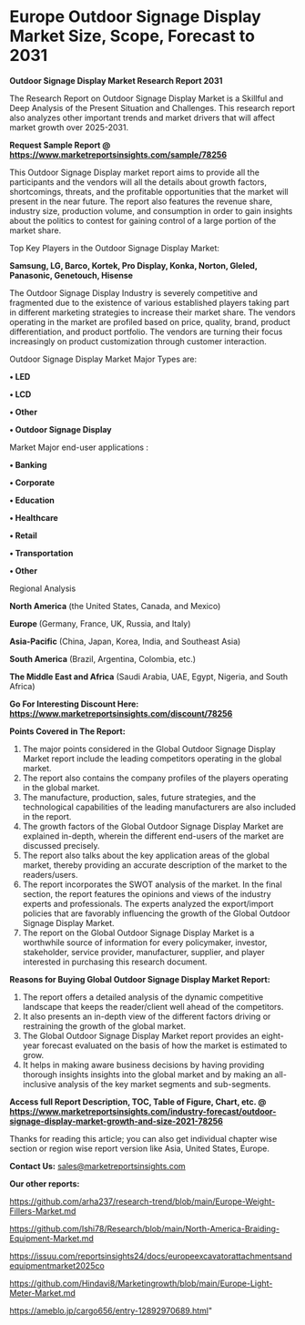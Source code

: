 # Europe Outdoor Signage Display Market Size, Scope, Forecast to 2031

<strong>Outdoor Signage Display Market Research Report 2031</strong>

The Research Report on Outdoor Signage Display Market is a Skillful and Deep Analysis of the Present Situation and Challenges. This research report also analyzes other important trends and market drivers that will affect market growth over 2025-2031.

<strong>Request Sample Report @ <a href=https://www.marketreportsinsights.com/sample/78256>https://www.marketreportsinsights.com/sample/78256</a></strong>

This Outdoor Signage Display market report aims to provide all the participants and the vendors will all the details about growth factors, shortcomings, threats, and the profitable opportunities that the market will present in the near future. The report also features the revenue share, industry size, production volume, and consumption in order to gain insights about the politics to contest for gaining control of a large portion of the market share.

Top Key Players in the Outdoor Signage Display Market:

<strong>Samsung, LG, Barco, Kortek, Pro Display, Konka, Norton, Gleled, Panasonic, Genetouch, Hisense</strong>

The Outdoor Signage Display Industry is severely competitive and fragmented due to the existence of various established players taking part in different marketing strategies to increase their market share. The vendors operating in the market are profiled based on price, quality, brand, product differentiation, and product portfolio. The vendors are turning their focus increasingly on product customization through customer interaction.

Outdoor Signage Display Market Major Types are:

<strong>• LED

• LCD

• Other

• Outdoor Signage Display</strong>

Market Major end-user applications :

<strong>• Banking

• Corporate

• Education

• Healthcare

• Retail

• Transportation

• Other</strong>

Regional Analysis

</u><strong><b>North America</b></strong> (the United States, Canada, and Mexico)

<strong><b>Europe </b></strong>(Germany, France, UK, Russia, and Italy)

<strong><b>Asia-Pacific</b></strong> (China, Japan, Korea, India, and Southeast Asia)

<strong><b>South America</b></strong> (Brazil, Argentina, Colombia, etc.)

<strong><b>The Middle East and Africa</b></strong> (Saudi Arabia, UAE, Egypt, Nigeria, and South Africa)

<strong>Go For Interesting Discount Here: <a href=https://www.marketreportsinsights.com/discount/78256>https://www.marketreportsinsights.com/discount/78256</a></strong>

<strong>Points Covered in The Report:</strong>
<ol>
  <li>The major points considered in the Global Outdoor Signage Display Market report include the leading competitors operating in the global market.</li>
  <li>The report also contains the company profiles of the players operating in the global market.</li>
  <li>The manufacture, production, sales, future strategies, and the technological capabilities of the leading manufacturers are also included in the report.</li>
  <li>The growth factors of the Global Outdoor Signage Display Market are explained in-depth, wherein the different end-users of the market are discussed precisely.</li>
  <li>The report also talks about the key application areas of the global market, thereby providing an accurate description of the market to the readers/users.</li>
  <li>The report incorporates the SWOT analysis of the market. In the final section, the report features the opinions and views of the industry experts and professionals. The experts analyzed the export/import policies that are favorably influencing the growth of the Global Outdoor Signage Display Market.</li>
  <li>The report on the Global Outdoor Signage Display Market is a worthwhile source of information for every policymaker, investor, stakeholder, service provider, manufacturer, supplier, and player interested in purchasing this research document.</li>
</ol>
<strong>Reasons for Buying Global Outdoor Signage Display Market Report:</strong>

<ol>
  <li>The report offers a detailed analysis of the dynamic competitive landscape that keeps the reader/client well ahead of the competitors.</li>
  <li>It also presents an in-depth view of the different factors driving or restraining the growth of the global market.</li>
  <li>The Global Outdoor Signage Display Market report provides an eight-year forecast evaluated on the basis of how the market is estimated to grow.</li>
  <li>It helps in making aware business decisions by having providing thorough insights insights into the global market and by making an all-inclusive analysis of the key market segments and sub-segments.</li>
</ol>
<strong>Access full Report Description, TOC, Table of Figure, Chart, etc. @ <a href=https://www.marketreportsinsights.com/industry-forecast/outdoor-signage-display-market-growth-and-size-2021-78256>https://www.marketreportsinsights.com/industry-forecast/outdoor-signage-display-market-growth-and-size-2021-78256</a></strong>


Thanks for reading this article; you can also get individual chapter wise section or region wise report version like Asia, United States, Europe.

<strong>Contact Us:</strong>
sales@marketreportsinsights.com

<strong>Our other reports:</strong>

<a href=https://github.com/arha237/research-trend/blob/main/Europe-Weight-Fillers-Market.md>https://github.com/arha237/research-trend/blob/main/Europe-Weight-Fillers-Market.md</a>

<a href=https://github.com/Ishi78/Research/blob/main/North-America-Braiding-Equipment-Market.md>https://github.com/Ishi78/Research/blob/main/North-America-Braiding-Equipment-Market.md</a>

<a href=https://issuu.com/reportsinsights24/docs/europeexcavatorattachmentsandequipmentmarket2025co>https://issuu.com/reportsinsights24/docs/europeexcavatorattachmentsandequipmentmarket2025co</a>

<a href=https://github.com/Hindavi8/Marketingrowth/blob/main/Europe-Light-Meter-Market.md>https://github.com/Hindavi8/Marketingrowth/blob/main/Europe-Light-Meter-Market.md</a>

<a href=https://ameblo.jp/cargo656/entry-12892970689.html>https://ameblo.jp/cargo656/entry-12892970689.html</a>"
